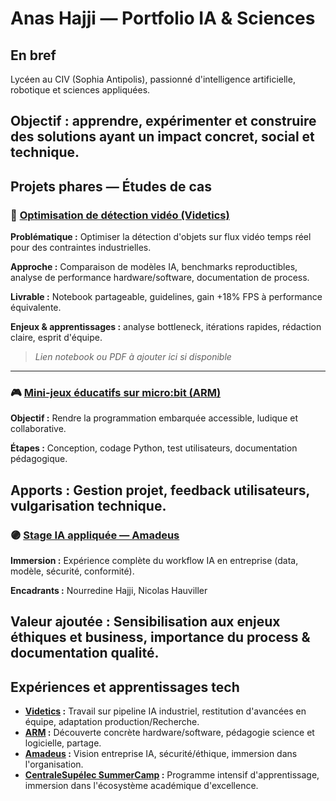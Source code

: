 # Anas Hajji — Portfolio IA & Sciences
## En bref
Lycéen au CIV (Sophia Antipolis), passionné d'intelligence artificielle, robotique et sciences appliquées.
  
Objectif : apprendre, expérimenter et construire des solutions ayant un impact concret, social et technique.
---
## Projets phares — Études de cas
### 🚦 [Optimisation de détection vidéo (Videtics)](./videtics.md)
**Problématique :** Optimiser la détection d'objets sur flux vidéo temps réel pour des contraintes industrielles.
  
**Approche :** Comparaison de modèles IA, benchmarks reproductibles, analyse de performance hardware/software, documentation de process.
  
**Livrable :** Notebook partageable, guidelines, gain +18% FPS à performance équivalente.
  
**Enjeux & apprentissages :** analyse bottleneck, itérations rapides, rédaction claire, esprit d'équipe.
  
> *Lien notebook ou PDF à ajouter ici si disponible*
---
### 🎮 [Mini‑jeux éducatifs sur micro:bit (ARM)](./arm.md)
**Objectif :** Rendre la programmation embarquée accessible, ludique et collaborative.
  
**Étapes :** Conception, codage Python, test utilisateurs, documentation pédagogique.
  
**Apports :** Gestion projet, feedback utilisateurs, vulgarisation technique.
---
### 🟣 [Stage IA appliquée — Amadeus](./amadeus.md)
**Immersion :** Expérience complète du workflow IA en entreprise (data, modèle, sécurité, conformité).
  
**Encadrants :** Nourredine Hajji, Nicolas Hauviller
  
**Valeur ajoutée :** Sensibilisation aux enjeux éthiques et business, importance du process & documentation qualité.
---
## Expériences et apprentissages tech
- **[Videtics](./videtics.md) :** Travail sur pipeline IA industriel, restitution d'avancées en équipe, adaptation production/Recherche.
- **[ARM](./arm.md) :** Découverte concrète hardware/software, pédagogie science et logicielle, partage.
- **[Amadeus](./amadeus.md) :** Vision entreprise IA, sécurité/éthique, immersion dans l'organisation.
- **[CentraleSupélec SummerCamp](./centralesupelec.md) :** Programme intensif d'apprentissage, immersion dans l'écosystème académique d'excellence.
